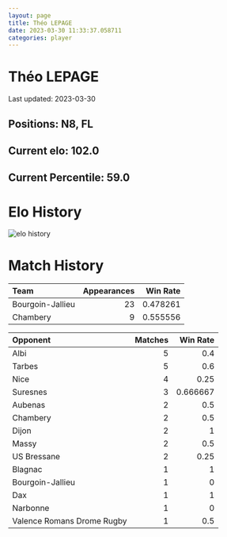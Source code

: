 ```yaml
---  
layout: page  
title: Théo LEPAGE  
date: 2023-03-30 11:33:37.058711  
categories: player  
---
```

# Théo LEPAGE


Last updated: 2023-03-30
## Positions: N8, FL

## Current elo: 102.0

## Current Percentile: 59.0

# Elo History


![elo history](history_ThéoLEPAGE.png)
# Match History


| Team             |   Appearances |   Win Rate |
|:-----------------|--------------:|-----------:|
| Bourgoin-Jallieu |            23 |   0.478261 |
| Chambery         |             9 |   0.555556 |

| Opponent                   |   Matches |   Win Rate |
|:---------------------------|----------:|-----------:|
| Albi                       |         5 |   0.4      |
| Tarbes                     |         5 |   0.6      |
| Nice                       |         4 |   0.25     |
| Suresnes                   |         3 |   0.666667 |
| Aubenas                    |         2 |   0.5      |
| Chambery                   |         2 |   0.5      |
| Dijon                      |         2 |   1        |
| Massy                      |         2 |   0.5      |
| US Bressane                |         2 |   0.25     |
| Blagnac                    |         1 |   1        |
| Bourgoin-Jallieu           |         1 |   0        |
| Dax                        |         1 |   1        |
| Narbonne                   |         1 |   0        |
| Valence Romans Drome Rugby |         1 |   0.5      |